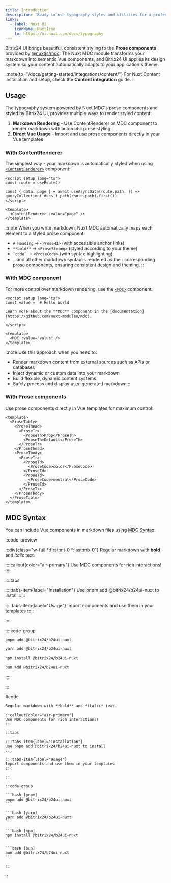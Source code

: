 ```yaml
---
title: Introduction
description: 'Ready-to-use typography styles and utilities for a professional look.'
links:
  - label: Nuxt UI
    iconName: NuxtIcon
    to: https://ui.nuxt.com/docs/typography
---
```


Bitrix24 UI brings beautiful, consistent styling to the **Prose components** provided by [@nuxtjs/mdc](https://github.com/nuxt-modules/mdc). The Nuxt MDC module transforms your markdown into semantic Vue components, and Bitrix24 UI applies its design system so your content automatically adapts to your application's theme.

::note{to="/docs/getting-started/integrations/content/"}
For Nuxt Content installation and setup, check the **Content integration** guide.
::

## Usage

The typography system powered by Nuxt MDC's prose components and styled by Bitrix24 UI, provides multiple ways to render styled content:

1. **Markdown Rendering** - Use ContentRenderer or MDC component to render markdown with automatic prose styling
2. **Direct Vue Usage** - Import and use prose components directly in your Vue templates

### With ContentRenderer

The simplest way - your markdown is automatically styled when using [`<ContentRenderer>`](https://content.nuxt.com/components/content-renderer) component:

```vue [pages/\[...slug\\].vue]
<script setup lang="ts">
const route = useRoute()

const { data: page } = await useAsyncData(route.path, () => queryCollection('docs').path(route.path).first())
</script>

<template>
  <ContentRenderer :value="page" />
</template>
```

::note
When you write markdown, Nuxt MDC automatically maps each element to a styled prose component:
- `# Heading` → `<ProseH1>` (with accessible anchor links)
- `**bold**` → `<ProseStrong>` (styled according to your theme)
- `` `code` `` → `<ProseCode>` (with syntax highlighting)
- ...and all other markdown syntax is rendered as their corresponding prose components, ensuring consistent design and theming.
::

### With MDC component

For more control over markdown rendering, use the [`<MDC>`](https://github.com/nuxt-modules/mdc) component:

```vue
<script setup lang="ts">
const value = `# Hello World

Learn more about the **MDC** component in the [documentation](https://github.com/nuxt-modules/mdc).
`
</script>

<template>
  <MDC :value="value" />
</template>
```

::note
Use this approach when you need to:
- Render markdown content from external sources such as APIs or databases
- Inject dynamic or custom data into your markdown
- Build flexible, dynamic content systems
- Safely process and display user-generated markdown
::

### With Prose components

Use prose components directly in Vue templates for maximum control:

```vue
<template>
  <ProseTable>
    <ProseThead>
      <ProseTr>
        <ProseTh>Prop</ProseTh>
        <ProseTh>Default</ProseTh>
      </ProseTr>
    </ProseThead>
    <ProseTbody>
      <ProseTr>
        <ProseTd>
          <ProseCode>color</ProseCode>
        </ProseTd>
        <ProseTd>
          <ProseCode>neutral</ProseCode>
        </ProseTd>
      </ProseTr>
    </ProseTbody>
  </ProseTable>
</template>
```

## MDC Syntax

You can include Vue components in markdown files using [MDC Syntax](https://content.nuxt.com/docs/files/markdown#mdc-syntax).

::code-preview

:::div{class="w-full *:first:mt-0 *:last:mb-0"}
Regular markdown with **bold** and *italic* text.

::::callout{color="air-primary"}
Use MDC components for rich interactions!
::::

::::tabs

:::::tabs-item{label="Installation"}
Use pnpm add @bitrix24/b24ui-nuxt to install
:::::

:::::tabs-item{label="Usage"}
Import components and use them in your templates
:::::

::::

::::code-group

```bash [pnpm]
pnpm add @bitrix24/b24ui-nuxt
```

```bash [yarn]
yarn add @bitrix24/b24ui-nuxt
```

```bash [npm]
npm install @bitrix24/b24ui-nuxt
```

```bash [bun]
bun add @bitrix24/b24ui-nuxt
````

::::

:::

#code
````mdc
Regular markdown with **bold** and *italic* text.

::callout{color="air-primary"}
Use MDC components for rich interactions!
::

::tabs

:::tabs-item{label="Installation"}
Use pnpm add @bitrix24/b24ui-nuxt to install
:::

:::tabs-item{label="Usage"}
Import components and use them in your templates
:::

::

::code-group

```bash [pnpm]
pnpm add @bitrix24/b24ui-nuxt
```

```bash [yarn]
yarn add @bitrix24/b24ui-nuxt
```

```bash [npm]
npm install @bitrix24/b24ui-nuxt
```

```bash [bun]
bun add @bitrix24/b24ui-nuxt
```

::

````

::
